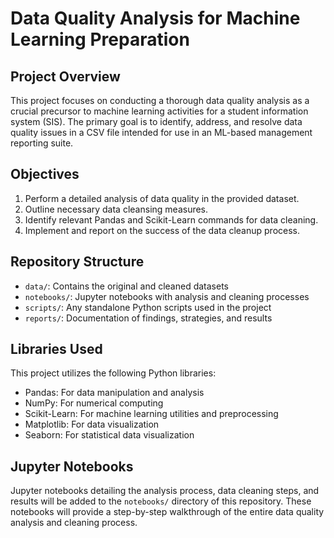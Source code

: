 # Data Quality Analysis for Machine Learning Preparation

## Project Overview

This project focuses on conducting a thorough data quality analysis as a crucial precursor to machine learning activities for a student information system (SIS). The primary goal is to identify, address, and resolve data quality issues in a CSV file intended for use in an ML-based management reporting suite.

## Objectives

1. Perform a detailed analysis of data quality in the provided dataset.
2. Outline necessary data cleansing measures.
3. Identify relevant Pandas and Scikit-Learn commands for data cleaning.
4. Implement and report on the success of the data cleanup process.

## Repository Structure

- `data/`: Contains the original and cleaned datasets
- `notebooks/`: Jupyter notebooks with analysis and cleaning processes
- `scripts/`: Any standalone Python scripts used in the project
- `reports/`: Documentation of findings, strategies, and results

## Libraries Used

This project utilizes the following Python libraries:

- Pandas: For data manipulation and analysis
- NumPy: For numerical computing
- Scikit-Learn: For machine learning utilities and preprocessing
- Matplotlib: For data visualization
- Seaborn: For statistical data visualization

## Jupyter Notebooks

Jupyter notebooks detailing the analysis process, data cleaning steps, and results will be added to the `notebooks/` directory of this repository. These notebooks will provide a step-by-step walkthrough of the entire data quality analysis and cleaning process.



